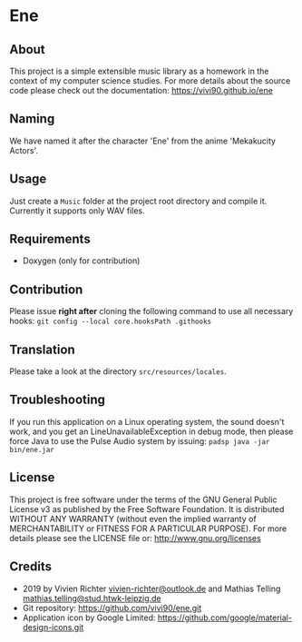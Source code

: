 Ene
===

About
-----
This project is a simple extensible music library as a homework in the context of my computer science studies.
For more details about the source code please check out the documentation: https://vivi90.github.io/ene

Naming
------
We have named it after the character 'Ene' from the anime 'Mekakucity Actors'.

Usage
-----
Just create a `Music` folder at the project root directory and compile it.
Currently it supports only WAV files.

Requirements
------------
* Doxygen (only for contribution)

Contribution
------------
Please issue **right after** cloning the following command to use all necessary hooks:
`git config --local core.hooksPath .githooks`

Translation
-----------
Please take a look at the directory `src/resources/locales`.

Troubleshooting
---------------
If you run this application on a Linux operating system, the sound doesn't work,
and you get an LineUnavailableException in debug mode, then please force Java to use the Pulse Audio system by issuing: `padsp java -jar bin/ene.jar`

License
-------
This project is free software under the terms of the GNU General Public License v3 as published by the Free Software Foundation.
It is distributed WITHOUT ANY WARRANTY (without even the implied warranty of MERCHANTABILITY or FITNESS FOR A PARTICULAR PURPOSE).
For more details please see the LICENSE file or: http://www.gnu.org/licenses

Credits
-------
* 2019 by Vivien Richter <vivien-richter@outlook.de> and Mathias Telling <mathias.telling@stud.htwk-leipzig.de>
* Git repository: https://github.com/vivi90/ene.git
* Application icon by Google Limited: https://github.com/google/material-design-icons.git

